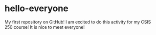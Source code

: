 # hello-everyone
My first repository on GitHub!
I am excited to do this activity for my CSIS 250 course!
It is nice to meet everyone!
